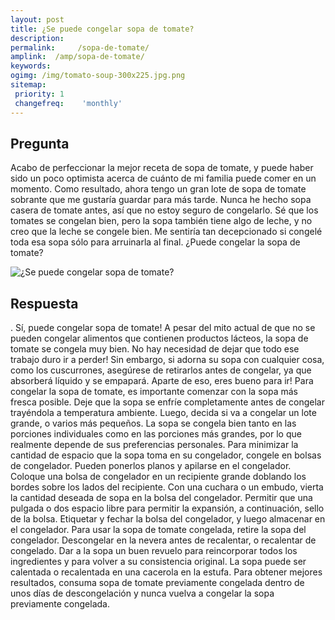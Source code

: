 ```yaml
---
layout: post
title: ¿Se puede congelar sopa de tomate?  
description: 
permalink:     /sopa-de-tomate/
amplink:  /amp/sopa-de-tomate/
keywords: 
ogimg: /img/tomato-soup-300x225.jpg.png
sitemap:
 priority: 1
 changefreq:    'monthly'
---
```




## Pregunta

Acabo de perfeccionar la mejor receta de sopa de tomate, y puede haber sido un poco optimista acerca de cuánto de mi familia puede comer en un momento. Como resultado, ahora tengo un gran lote de sopa de tomate sobrante que me gustaría guardar para más tarde. Nunca he hecho sopa casera de tomate antes, así que no estoy seguro de congelarlo. Sé que los tomates se congelan bien, pero la sopa también tiene algo de leche, y no creo que la leche se congele bien. Me sentiría tan decepcionado si congelé toda esa sopa sólo para arruinarla al final. ¿Puede congelar la sopa de tomate?


![¿Se puede congelar sopa de tomate?](https://sepuedecongelar.com/img/tomato-soup-300x225.jpg "¿Se puede congelar sopa de tomate?" )


## Respuesta

. Sí, puede congelar sopa de tomate! A pesar del mito actual de que no se pueden congelar alimentos que contienen productos lácteos, la sopa de tomate se congela muy bien. No hay necesidad de dejar que todo ese trabajo duro ir a perder! Sin embargo, si adorna su sopa con cualquier cosa, como los cuscurrones, asegúrese de retirarlos antes de congelar, ya que absorberá líquido y se empapará. Aparte de eso, eres bueno para ir!
Para congelar la sopa de tomate, es importante comenzar con la sopa más fresca posible. Deje que la sopa se enfríe completamente antes de congelar trayéndola a temperatura ambiente. Luego, decida si va a congelar un lote grande, o varios más pequeños. La sopa se congela bien tanto en las porciones individuales como en las porciones más grandes, por lo que realmente depende de sus preferencias personales. Para minimizar la cantidad de espacio que la sopa toma en su congelador, congele en bolsas de congelador. Pueden ponerlos planos y apilarse en el congelador.
Coloque una bolsa de congelador en un recipiente grande doblando los bordes sobre los lados del recipiente. Con una cuchara o un embudo, vierta la cantidad deseada de sopa en la bolsa del congelador. Permitir que una pulgada o dos espacio libre para permitir la expansión, a continuación, sello de la bolsa. Etiquetar y fechar la bolsa del congelador, y luego almacenar en el congelador.
Para usar la sopa de tomate congelada, retire la sopa del congelador. Descongelar en la nevera antes de recalentar, o recalentar de congelado. Dar a la sopa un buen revuelo para reincorporar todos los ingredientes y para volver a su consistencia original. La sopa puede ser calentada o recalentada en una cacerola en la estufa. Para obtener mejores resultados, consuma sopa de tomate previamente congelada dentro de unos días de descongelación y nunca vuelva a congelar la sopa previamente congelada.